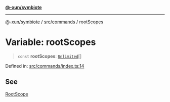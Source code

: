 [**@-xun/symbiote**](../../../README.md)

***

[@-xun/symbiote](../../../README.md) / [src/commands](../README.md) / rootScopes

# Variable: rootScopes

> `const` **rootScopes**: [`Unlimited`](../../configure/enumerations/UnlimitedGlobalScope.md#unlimited)[]

Defined in: [src/commands/index.ts:14](https://github.com/Xunnamius/symbiote/blob/79d395cced979d17188580f3f3b776aa6e57df18/src/commands/index.ts#L14)

## See

[RootScope](../../configure/enumerations/UnlimitedGlobalScope.md)
